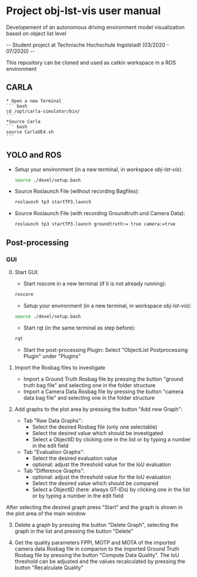 # Project obj-lst-vis user manual
Developement of an autonomous driving environment model visualization based on object list level

-- Student project at Technische Hochschule Ingolstadt (03/2020 - 07/2020) -- 

This repository can be cloned and used as catkin workspace in a ROS environment 

## CARLA
	* Open a new Terminal 
	``` bash
	cd /opt/carla-simulator/bin/
	```
	*Source Carla
	``` bash
	source CarlaUE4.sh
	```
	            
## YOLO and ROS
* Setup your environment (in a new terminal, in workspace *obj-lst-vis*):
	``` bash
	source ./devel/setup.bash
 	 ```
 * Source Roslaunch File (without recording Bagfiles):
	``` bash
	roslaunch tp3 startTP3.launch
 	 ```
 * Source Roslaunch File (with recording Groundtruth und Camera Data):
	``` bash
	roslaunch tp3 startTP3.launch groundtruth:= true camera:=true

## Post-processing

### GUI
0. Start GUI:
	* Start roscore in a new terminal (if it is not already running):
	``` bash
	roscore
	```
	* Setup your environment (in a new terminal, in workspace *obj-lst-vis*):
	``` bash
	source ./devel/setup.bash
 	 ```
	* Start rqt (in the same terminal as step before):
	``` bash
	rqt
    ```
	* Start the post-processing Plugin: Select "ObjectList Postprocessing Plugin" under "Plugins"
  
1. Import the Rosbag files to investigate
	* Import a Ground Truth Rosbag file by pressing the button "ground truth bag file" and selecting one in the folder structure
	* Import a Camera Data Rosbag file by pressing the button "camera data bag file" and selecting one in the folder structure
  
2. Add graphs to the plot area by pressing the button "Add new Graph":
	* Tab "Raw Data Graphs":
   		* Select the desired Rosbag file (only one selectable)
     	* Select the desired value which should be investigated
    	* Select a ObjectID by clicking one in the list or by typing a number in the edit field
	* Tab "Evaluation Graphs":
    	 * Select the desired evaluation value
    	 * optional: adjust the threshold value for the IoU evaluation
	* Tab "Difference Graphs":
    	* optional: adjust the threshold value for the IoU evaluation
     	* Select the desired value which should be compared
    	* Select a ObjectID (here: always GT-IDs) by clicking one in the list or by typing a number in the edit field
		
  After selecting the desired graph press "Start" and the graph is shown in the plot area of the main window

3. Delete a graph by pressing the button "Delete Graph", selecting the graph in the list and pressing the button "Delete"

4. Get the quality parameters FPPI, MOTP and MOTA of the imported camera data Rosbag file in comparion to the imported Ground Truth Rosbag file by pressing the button "Compute Data Quality". The IoU threshold can be adjusted and the values recalculated by pressing the button "Recalculate Quality"
  
